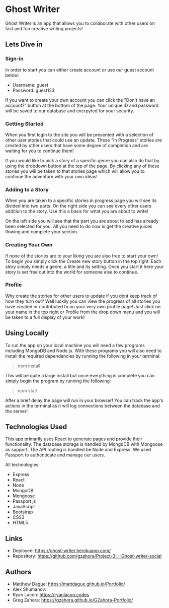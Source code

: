 # Ghost Writer

Ghost Writer is an app that allows you to collaborate with other users on fast and fun creative writing projects!

## Lets Dive in

### Sign-in 

In order to start you can either create account or use our guest account below:

- Username: guest
- Password: guest123

If you want to create your own account you can click the "Don't have an account?" button at the bottom of the page. Your unique ID and password will be saved to our database and encrpyted for your security.

### Getting Started

When you first login to the site you will be presented with a selection of other user stories that could use an update. These "In Progress" stories are created by other users that have some degree of completion and are waiting for you to continue them!

If you would like to pick a story of a specific genre you can also do that by using the dropdown button at the top of the page. By clicking any of these stories you will be taken to that stories page which will allow you to continue the adventure with your own ideas!

### Adding to a Story

When you are taken to a specific stories in progress page you will see its divided into two parts. On the right side you can see every other users addition to the story. Use this a basis for what you are about to write!

On the left side you will see that the part you are about to add has already been selected for you. All you need to do now is get the creative juices flowing and complete your section.

### Creating Your Own

If none of the stories are to your liking you are also free to start your own! To begin you simply click the Create new story button in the top right. Each story simply needs a genre, a title and its setting. Once you start it here your story is set free out into the world for someone else to continue.

### Profile

Why create the stories for other users to update if you dont keep track of how they turn out? Well luckily you can view the progress of all stories you have created or contributed to on your very own profile page! Just click on your name in the top right or Profile from the drop down menu and you will be taken to a full display of your work!

## Using Locally

To run the app on your local machine you will need a few programs including MongoDB and Node.js. With these programs you will also need to install the required dependencies by running the following in your terminal:

>npm install

This will be quite a large install but once everything is complete you can simply begin the program by running the following:

>npm start

After a brief delay the page will run in your browser! You can track the app's actions in the terminal as it will log connections between the database and the server!

## Technologies Used

This app primarily uses React to generate pages and provide their functionality. The database storage is handled by MongoDB with Mongoose as support. The API routing is handled be Node and Express. We used Passport to authenticate and manage our users.

All technologies:
- Express
- React
- Node
- MongoDB 
- Mongoose
- Passport.js 
- JavaScript 
- Bootstrap 
- CSS3
- HTML5

## Links

- Deployed: https://ghost-writer.herokuapp.com/
- Repository: https://github.com/gzahora/Project-3---Ghost-writer-social

## Authors

- Matthew Dague: https://mattdague.github.io/Portfolio/
- Alex Shumanov: 
- Ryan Lacon: https://ryanlacon.codes
- Greg Zahora: https://gzahora.github.io/GZahora-Portfolio/

